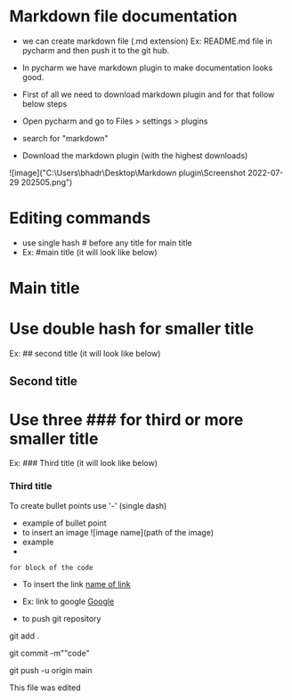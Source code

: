 # Markdown file documentation 
- we can create markdown file (.md extension) Ex: README.md file in pycharm and then
  push it to the git hub.
- In pycharm we have markdown plugin to make documentation looks good.

- First of all we need to download markdown plugin and for that follow below steps
- Open pycharm and go to Files > settings > plugins
- search for "markdown"
- Download the markdown plugin (with the highest downloads)

 ![image]("C:\Users\bhadr\Desktop\Markdown plugin\Screenshot 2022-07-29 202505.png")


# Editing commands
- use single hash # before any title for main title
- Ex: #main title (it will look like below)
# Main title

# Use double hash for smaller title ##
 Ex: ## second title (it will look like below)
## Second title

# Use three ### for third or more smaller title
Ex: ### Third title (it will look like below)
### Third title 

To create bullet points use '-' (single dash)
- example of bullet point 
- to insert an image ![image name](path of the image)
- example ![]( )
- 
```commandline
for block of the code
```

- To insert the link [name of link](link)
- Ex: link to google [Google](www.google.com)


- to push git repository

git add .

git commit -m""code"
 

git push -u origin main



This file was edited
